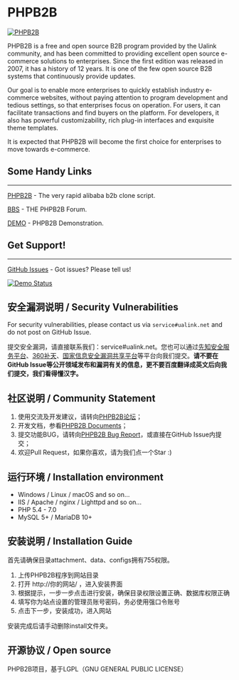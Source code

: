 PHPB2B
=======

[![PHPB2B](http://www.phpb2b.com/media/image/logo.png)](http://www.phpb2b.com)

PHPB2B is a free and open source B2B program provided by the Ualink community, and has been committed to providing excellent open source e-commerce solutions to enterprises. Since the first edition was released in 2007, it has a history of 12 years. It is one of the few open source B2B systems that continuously provide updates.

Our goal is to enable more enterprises to quickly establish industry e-commerce websites, without paying attention to program development and tedious settings, so that enterprises focus on operation. For users, it can facilitate transactions and find buyers on the platform. For developers, it also has powerful customizability, rich plug-in interfaces and exquisite theme templates.

It is expected that PHPB2B will become the first choice for enterprises to move towards e-commerce.

## Some Handy Links
----------------

[PHPB2B](http://www.phpb2b.com/) - The very rapid alibaba b2b clone script.

[BBS](http://bbs.phpb2b.com) - THE PHPB2B Forum.

[DEMO](http://demo.phpb2b.com/en6.0) - PHPB2B Demonstration.

## Get Support!
------------

[GitHub Issues](https://github.com/ulinke/phpb2b/issues) - Got issues? Please tell us!

[![Demo Status](http://demo.phpb2b.com/en6.0/static/images/logo.jpg)](http://demo.phpb2b.com/cn6.0/redirect.php?app_lang=en-us)

## 安全漏洞说明 / Security Vulnerabilities
For security vulnerabilities, please contact us via ``service#ualink.net`` and do not post on GitHub Issue.

提交安全漏洞，请直接联系我们：service#ualink.net。您也可以通过[先知安全服务平台](https://xianzhi.aliyun.com)、[360补天](https://loudong.360.cn/)、[国家信息安全漏洞共享平台](http://www.cnvd.org.cn)等平台向我们提交。**请不要在GitHub Issue等公开领域发布和漏洞有关的信息，更不要百度翻译成英文后向我们提交，我们看得懂汉字。** 

## 社区说明 / Community Statement
1. 使用交流及开发建议，请转向[PHPB2B论坛](http://bbs.phpb2b.com/)；
2. 开发文档，参看[PHPB2B Documents](http://www.phpb2b.com/)；
3. 提交功能BUG，请转向[PHPB2B Bug Report](http://bugreport.phpb2b.com/mantis/login_page.php)，或直接在GitHub Issue内提交；
4. 欢迎Pull Request，如果你喜欢，请为我们点一个Star :)

## 运行环境 / Installation environment
- Windows / Linux / macOS and so on...
- IIS / Apache / nginx / Lighttpd and so on...
- PHP 5.4 - 7.0
- MySQL 5+ / MariaDB 10+

## 安装说明 / Installation Guide
首先请确保目录attachment、data、configs拥有755权限。

1. 上传PHPB2B程序到网站目录
2. 打开 http://你的网站/ ，进入安装界面
3. 根据提示，一步一步点击进行安装，确保目录权限设置正确、数据库权限正确
4. 填写你为站点设置的管理员账号密码，务必使用强口令账号
5. 点击下一步，安装成功，进入网站

安装完成后请手动删除install文件夹。

## 开源协议 / Open source
PHPB2B项目，基于LGPL（GNU GENERAL PUBLIC LICENSE）